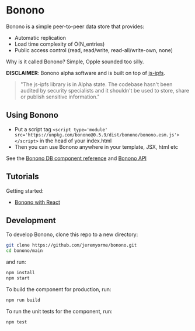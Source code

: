 # Bonono

Bonono is a simple peer-to-peer data store that provides:

* Automatic replication
* Load time complexity of O(N_entries) 
* Public access control (read, read/write, read-all/write-own, none)

Why is it called Bonono? Simple, Opple sounded too silly.

**DISCLAIMER**: Bonono alpha software and is built on top of [js-ipfs](https://js.ipfs.tech/).

>"The js-ipfs library is in Alpha state. The codebase hasn't been audited by security specialists and it shouldn't be used to store, share or publish sensitive information."

## Using Bonono

- Put a script tag `<script type='module' src='https://unpkg.com/bonono@0.5.9/dist/bonono/bonono.esm.js'></script>` in the head of your index.html
- Then you can use Bonono anywhere in your template, JSX, html etc

See the [Bonono DB component reference](main/src/components/bonono-db/readme.md) and [Bonono API](main/doc/api/README.md)

## Tutorials

Getting started:
* [Bonono with React](main/doc/react/getting-started.md)

## Development

To develop Bonono, clone this repo to a new directory:

```bash
git clone https://github.com/jeremyorme/bonono.git
cd bonono/main
```

and run:

```bash
npm install
npm start
```

To build the component for production, run:

```bash
npm run build
```

To run the unit tests for the component, run:

```bash
npm test
```
